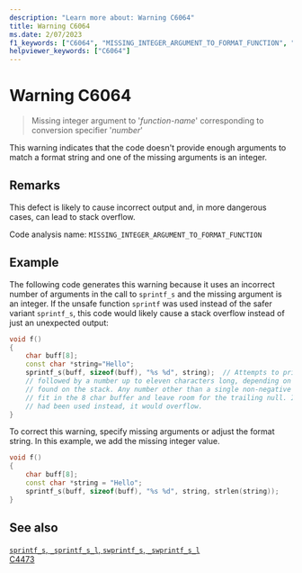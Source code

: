 ```yaml
---
description: "Learn more about: Warning C6064"
title: Warning C6064
ms.date: 2/07/2023
f1_keywords: ["C6064", "MISSING_INTEGER_ARGUMENT_TO_FORMAT_FUNCTION", "__WARNING_MISSING_INTEGER_ARGUMENT_TO_FORMAT_FUNCTION"]
helpviewer_keywords: ["C6064"]
---
```

# Warning C6064

> Missing integer argument to '*function-name*' corresponding to conversion specifier '*number*'

This warning indicates that the code doesn't provide enough arguments to match a format string and one of the missing arguments is an integer.

## Remarks

This defect is likely to cause incorrect output and, in more dangerous cases, can lead to stack overflow.

Code analysis name: `MISSING_INTEGER_ARGUMENT_TO_FORMAT_FUNCTION`

## Example

The following code generates this warning because it uses an incorrect number of arguments in the call to `sprintf_s` and the missing argument is an integer. If the unsafe function `sprintf` was used instead of the safer variant `sprintf_s`, this code would likely cause a stack overflow instead of just an unexpected output:

```cpp
void f()
{
    char buff[8];
    const char *string="Hello";
    sprintf_s(buff, sizeof(buff), "%s %d", string);  // Attempts to print "Hello "
    // followed by a number up to eleven characters long, depending on the garbage
    // found on the stack. Any number other than a single non-negative digit can't
    // fit in the 8 char buffer and leave room for the trailing null. If sprintf 
    // had been used instead, it would overflow.
}
```

To correct this warning, specify missing arguments or adjust the format string. In this example, we add the missing integer value.

```cpp
void f()
{
    char buff[8];
    const char *string = "Hello";
    sprintf_s(buff, sizeof(buff), "%s %d", string, strlen(string));
}
```

## See also

[`sprintf_s`, `_sprintf_s_l`, `swprintf_s`, `_swprintf_s_l`](../c-runtime-library/reference/sprintf-s-sprintf-s-l-swprintf-s-swprintf-s-l.md)\
[C4473](../error-messages/compiler-warnings/c4473.md)
